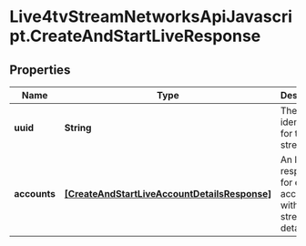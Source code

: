 # Live4tvStreamNetworksApiJavascript.CreateAndStartLiveResponse

## Properties

Name | Type | Description | Notes
------------ | ------------- | ------------- | -------------
**uuid** | **String** | The unique identifier for the live stream | 
**accounts** | [**[CreateAndStartLiveAccountDetailsResponse]**](CreateAndStartLiveAccountDetailsResponse.md) | An list of responses for each account, with the stream details | 


